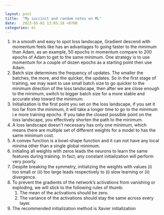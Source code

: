 ```yaml
---

layout: post
title:  "My succinct and random notes on ML"
date:   2023-05-02 13:05:18 +0700
categories: ml
---
```

1. In a smooth and easy to spot loss landscape, Gradient descend with momentum feels like has an advantages fo going faster to the minimum than Adam, as an example, 50 epochs in momentum compare to 200 epochs of Adam to get to the same minimum. One strategy is to use momentum for a couple of dozen epochs as a starting point then use Adam.
2. Batch size determines the frequency of updates. The smaller the batches, the more, and the quicker, the updates. So in the first stage of training, we may want to use small batch size to go quicker to the minimum direction of the loss landscape, then after we are close enough to the minimum, switch to bigger batch size for a more stable and accurate step toward the minimum.
3. Initialization is the first point you set on the loss landscape, if you set it too far from the minimum, it will take a longer time to go to the minimum i.e more training epochs. If you take the closest possible point on the loss landscape, you effectively shorten the path to the minimum.
4. A loss landscape doesn't necessary has only one minimum, which means there are multiple set of different weights for a model to has the same minimum cost.
5. A convex function is a bowl-shape function and it can not have any local minima other than a single global minimum.
6. Initialing all weights with zeros leads the neurons to learn the same features during training. In fact, any constant initialization will perform very poorly.
7. Despite breaking the symmetry, initializing the weights with values (i) too small or (ii) too large leads respectively to (i) slow learning or (ii) divergence.
8. To prevent the gradients of the network’s activations from vanishing or exploding, we will stick to the following rules of thumb:
    1. The mean of the activations should be zero.
    2. The variance of the activations should stay the same across every layer.
9. The recommended initialization method is Xavier initialization 